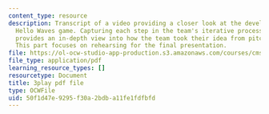```yaml
---
content_type: resource
description: Transcript of a video providing a closer look at the development of the
  Hello Waves game. Capturing each step in the team's iterative process, the video
  provides an in-depth view into how the team took their idea from pitch to product.
  This part focuses on rehearsing for the final presentation.
file: https://ol-ocw-studio-app-production.s3.amazonaws.com/courses/cms-611j-creating-video-games-fall-2014/50f1d47e9295f30a2bdba11fe1fdfbfd_lxpXowuUdKw.pdf
file_type: application/pdf
learning_resource_types: []
resourcetype: Document
title: 3play pdf file
type: OCWFile
uid: 50f1d47e-9295-f30a-2bdb-a11fe1fdfbfd
---
```


